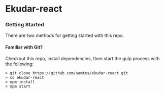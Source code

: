 # Ekudar-react

### Getting Started

There are two methods for getting started with this repo.

#### Familiar with Git?
Checkout this repo, install dependencies, then start the gulp process with the following:

```
> git clone https://github.com/samtes/ekudar-react.git
> cd ekudar-react
> npm install
> npm start
```
